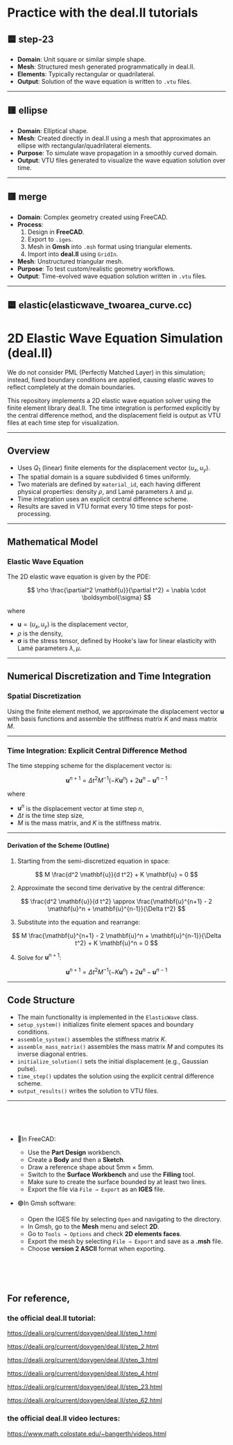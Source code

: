 # Practice with the deal.II tutorials

## 🟦 **step-23**

- **Domain**: Unit square or similar simple shape.
- **Mesh**: Structured mesh generated programmatically in deal.II.
- **Elements**: Typically rectangular or quadrilateral.
- **Output**: Solution of the wave equation is written to `.vtu` files.

---

## 🟨 **ellipse**

- **Domain**: Elliptical shape.
- **Mesh**: Created directly in deal.II using a mesh that approximates an ellipse with rectangular/quadrilateral elements.
- **Purpose**: To simulate wave propagation in a smoothly curved domain.
- **Output**: VTU files generated to visualize the wave equation solution over time.

---

## 🟥 **merge**

- **Domain**: Complex geometry created using FreeCAD.
- **Process**:
  1. Design in **FreeCAD**.
  2. Export to `.iges`.
  3. Mesh in **Gmsh** into `.msh` format using triangular elements.
  4. Import into **deal.II** using `GridIn`.
- **Mesh**: Unstructured triangular mesh.
- **Purpose**: To test custom/realistic geometry workflows.
- **Output**: Time-evolved wave equation solution written in `.vtu` files.

---

## 🟦 **elastic(elasticwave_twoarea_curve.cc)**

# 2D Elastic Wave Equation Simulation (deal.II)

We do not consider PML (Perfectly Matched Layer) in this simulation; instead, fixed boundary conditions are applied, causing elastic waves to reflect completely at the domain boundaries.

This repository implements a 2D elastic wave equation solver using the finite element library deal.II.
The time integration is performed explicitly by the central difference method, and the displacement
field is output as VTU files at each time step for visualization.

---

## Overview

- Uses $Q_1$ (linear) finite elements for the displacement vector $(u_x, u_y)$.
- The spatial domain is a square subdivided 6 times uniformly.
- Two materials are defined by `material_id`, each having different physical properties:
  density $\rho$, and Lamé parameters $\lambda$ and $\mu$.
- Time integration uses an explicit central difference scheme.
- Results are saved in VTU format every 10 time steps for post-processing.

---

## Mathematical Model

### Elastic Wave Equation

The 2D elastic wave equation is given by the PDE:

$$
\rho \frac{\partial^2 \mathbf{u}}{\partial t^2} = \nabla \cdot \boldsymbol{\sigma}
$$

where

- $\mathbf{u} = (u_x, u_y)$ is the displacement vector,
- $\rho$ is the density,
- $\boldsymbol{\sigma}$ is the stress tensor, defined by Hooke's law for linear elasticity with Lamé parameters $\lambda, \mu$.

---

## Numerical Discretization and Time Integration

### Spatial Discretization

Using the finite element method, we approximate the displacement vector $\mathbf{u}$
with basis functions and assemble the stiffness matrix $K$ and mass matrix $M$.

---

### Time Integration: Explicit Central Difference Method

The time stepping scheme for the displacement vector is:

$$
\mathbf{u}^{n+1} = \Delta t^2 M^{-1} (-K \mathbf{u}^n) + 2 \mathbf{u}^n - \mathbf{u}^{n-1}
$$

where

- $\mathbf{u}^n$ is the displacement vector at time step $n$,
- $\Delta t$ is the time step size,
- $M$ is the mass matrix, and $K$ is the stiffness matrix.

---

#### Derivation of the Scheme (Outline)

1. Starting from the semi-discretized equation in space:

$$
M \frac{d^2 \mathbf{u}}{d t^2} + K \mathbf{u} = 0
$$

2. Approximate the second time derivative by the central difference:

$$
\frac{d^2 \mathbf{u}}{d t^2} \approx \frac{\mathbf{u}^{n+1} - 2 \mathbf{u}^n + \mathbf{u}^{n-1}}{\Delta t^2}
$$

3. Substitute into the equation and rearrange:

$$
M \frac{\mathbf{u}^{n+1} - 2 \mathbf{u}^n + \mathbf{u}^{n-1}}{\Delta t^2} + K \mathbf{u}^n = 0
$$

4. Solve for $\mathbf{u}^{n+1}$:

$$
\mathbf{u}^{n+1} = \Delta t^2 M^{-1} (-K \mathbf{u}^n) + 2 \mathbf{u}^n - \mathbf{u}^{n-1}
$$

---

## Code Structure

- The main functionality is implemented in the `ElasticWave` class.
- `setup_system()` initializes finite element spaces and boundary conditions.
- `assemble_system()` assembles the stiffness matrix $K$.
- `assemble_mass_matrix()` assembles the mass matrix $M$ and computes its inverse diagonal entries.
- `initialize_solution()` sets the initial displacement (e.g., Gaussian pulse).
- `time_step()` updates the solution using the explicit central difference scheme.
- `output_results()` writes the solution to VTU files.


---


<br>  
<br>  
<br>  

- 🔵In FreeCAD:
  - Use the **Part Design** workbench.
  - Create a **Body** and then a **Sketch**.
  - Draw a reference shape about 5mm × 5mm.
  - Switch to the **Surface Workbench** and use the **Filling** tool.
  - Make sure to create the surface bounded by at least two lines.
  - Export the file via `File → Export` as an **IGES** file.

- 🟢In Gmsh software:
  - Open the IGES file by selecting `Open` and navigating to the directory.
  - In Gmsh, go to the **Mesh** menu and select **2D**.
  - Go to `Tools → Options` and check **2D elements faces**.
  - Export the mesh by selecting `File → Export` and save as a **.msh** file.
  - Choose **version 2 ASCII** format when exporting.

<br>  
<br>  
<br>  

## For reference, 

### the official deal.II tutorial:  

https://dealii.org/current/doxygen/deal.II/step_1.html

https://dealii.org/current/doxygen/deal.II/step_2.html

https://dealii.org/current/doxygen/deal.II/step_3.html

https://dealii.org/current/doxygen/deal.II/step_4.html

https://dealii.org/current/doxygen/deal.II/step_23.html

https://dealii.org/current/doxygen/deal.II/step_62.html

### the official deal.II video lectures:

https://www.math.colostate.edu/~bangerth/videos.html

